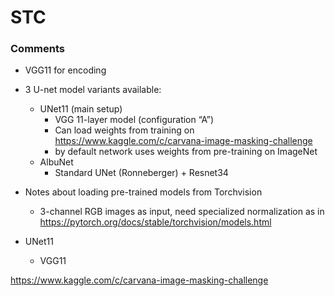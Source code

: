 

# STC

### Comments

* VGG11 for encoding
* 3 U-net model variants available: 
    * UNet11 (main setup)
        * VGG 11-layer model (configuration “A”) 
        * Can load weights from training on https://www.kaggle.com/c/carvana-image-masking-challenge
        * by default network uses weights from pre-training on ImageNet
    * AlbuNet
        * Standard UNet (Ronneberger) + Resnet34
    
  
* Notes about loading pre-trained models from Torchvision
    * 3-channel RGB images as input,  need specialized normalization as in 
    https://pytorch.org/docs/stable/torchvision/models.html
* UNet11
    * VGG11 


https://www.kaggle.com/c/carvana-image-masking-challenge